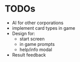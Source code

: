 # TODOs

- AI for other corporations
- implement card types in game
- Design for:
	- start screen
	- in game prompts
	- help/info modal
- Result feedback
